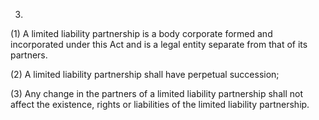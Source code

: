 3.
(1) A limited liability partnership is a body corporate formed and incorporated under this Act and is a legal entity separate from that of its partners.

(2) A limited liability partnership shall have perpetual succession;

(3) Any change in the partners of a limited liability partnership shall not affect the existence, rights or liabilities of the limited liability partnership.
